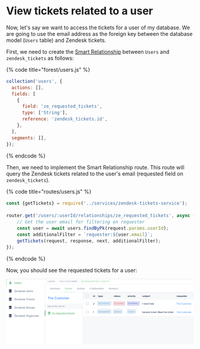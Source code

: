 # View tickets related to a user

Now, let's say we want to access the tickets for a user of my database. We are going to use the email address as the foreign key between the database model (`Users` table) and Zendesk tickets.

First, we need to create the [Smart Relationship](https://docs.forestadmin.com/documentation/reference-guide/relationships/create-a-smart-relationship) between `Users` and `zendesk_tickets` as follows:

{% code title="forest/users.js" %}
```javascript
collection('users', {
  actions: [],
  fields: [
    {
      field: 'ze_requested_tickets',
      type: ['String'],
      reference: 'zendesk_tickets.id',
    },
  ],
  segments: [],
});
```
{% endcode %}

Then, we need to implement the Smart Relationship route. This route will query the Zendesk tickets related to the user's email (requested field on `zendesk_tickets`).

{% code title="routes/users.js" %}
```javascript
const {getTickets} = require('../services/zendesk-tickets-service');

router.get('/users/:userId/relationships/ze_requested_tickets', async (request, response, next) => {
    // Get the user email for filtering on requester
    const user = await users.findByPk(request.params.userId);
    const additionalFilter = `requester:${user.email}`;
    getTickets(request, response, next, additionalFilter);
});
```
{% endcode %}

Now, you should see the requested tickets for a user:

![](<../../../.gitbook/assets/image (505).png>)
